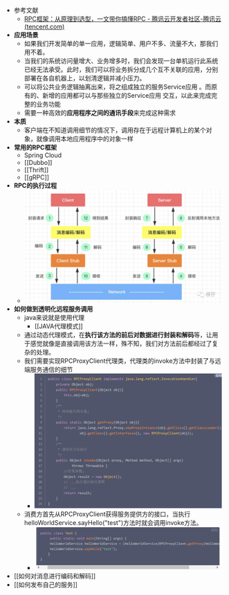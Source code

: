 - 参考文献
	- [RPC框架：从原理到选型，一文带你搞懂RPC - 腾讯云开发者社区-腾讯云 (tencent.com)](https://cloud.tencent.com/developer/article/2021745)
- **应用场景**
	- 如果我们开发简单的单一应用，逻辑简单、用户不多、流量不大，那我们用不着。
	- 当我们的系统访问量增大、业务增多时，我们会发现一台单机运行此系统已经无法承受。此时，我们可以将业务拆分成几个互不关联的应用，分别部署在各自机器上，以划清逻辑并减小压力。
	- 可以将公共业务逻辑抽离出来，将之组成独立的服务Service应用 。而原有的、新增的应用都可以与那些独立的Service应用 交互，以此来完成完整的业务功能
	- 需要一种高效的**应用程序之间的通讯手段**来完成这种需求
- **本质**
	- 客户端在不知道调用细节的情况下，调用存在于远程计算机上的某个对象，就像调用本地应用程序中的对象一样
- **常用的RPC框架**
	- Spring Cloud
	- [[Dubbo]]
	- [[Thrift]]
	- [[gRPC]]
- **RPC的执行过程**
	- ![](attachments/Pasted%20image%2020230101220539.png)
- **如何做到透明化远程服务调用**
	- java来说就是使用代理
		- [[JAVA代理模式]]
	- 通过动态代理模式，在**执行该方法的前后对数据进行封装和解码**等，让用于感觉就像是直接调用该方法一样，殊不知，我们对方法前后都经过了复杂的处理。
	- 我们需要实现RPCProxyClient代理类，代理类的invoke方法中封装了与远端服务通信的细节
		- ![](attachments/Pasted%20image%2020230101221301.png)
	- 消费方首先从RPCProxyClient获得服务提供方的接口，当执行helloWorldService.sayHello("test")方法时就会调用invoke方法。
		- ![](attachments/Pasted%20image%2020230101221330.png)
- [[如何对消息进行编码和解码]]
- [[如何发布自己的服务]]